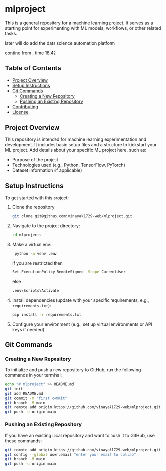 # mlproject

This is a general repository for a machine learning project. It serves as a starting point for experimenting with ML models, workflows, or other related tasks.

later will do add the data science automation platform

contine from , time 18.42 
## Table of Contents
- [Project Overview](#project-overview)
- [Setup Instructions](#setup-instructions)
- [Git Commands](#git-commands)
  - [Creating a New Repository](#creating-a-new-repository)
  - [Pushing an Existing Repository](#pushing-an-existing-repository)
- [Contributing](#contributing)
- [License](#license)

## Project Overview
This repository is intended for machine learning experimentation and development. It includes basic setup files and a structure to kickstart your ML project. Add details about your specific ML project here, such as:
- Purpose of the project
- Technologies used (e.g., Python, TensorFlow, PyTorch)
- Dataset information (if applicable)

## Setup Instructions
To get started with this project:
1. Clone the repository:
   ```bash
   git clone git@github.com:vinayak1729-web/mlproject.git
   ```
2. Navigate to the project directory:
   ```bash
   cd mlprojects
   ```
3. Make a virtual env:
   ```bash
    python -m venv .env
   ```
   if you are restricted then
    ```bash
    Set-ExecutionPolicy RemoteSigned -Scope CurrentUser
   ```
   else
   ```bash
   .env\Scripts\Activate
   ```

4. Install dependencies (update with your specific requirements, e.g., `requirements.txt`):
   ```bash
   pip install -r requirements.txt
   ```
5. Configure your environment (e.g., set up virtual environments or API keys if needed).

## Git Commands

### Creating a New Repository
To initialize and push a new repository to GitHub, run the following commands in your terminal:

```bash
echo "# mlproject" >> README.md
git init
git add README.md
git commit -m "first commit"
git branch -M main
git remote add origin https://github.com/vinayak1729-web/mlproject.git
git push -u origin main
```

### Pushing an Existing Repository
If you have an existing local repository and want to push it to GitHub, use these commands:

```bash
git remote add origin https://github.com/vinayak1729-web/mlproject.git
git config --global user.email "enter your email to collab"
git branch -M main
git push -u origin main

```

